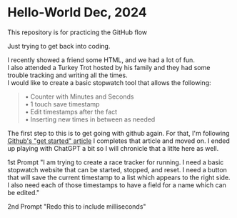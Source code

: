 # Hello-World Dec, 2024
This repository is for practicing the GitHub flow

Just trying to get back into coding. 

I recently showed a friend some HTML, and we had a lot of fun.\
I also attended a Turkey Trot hosted by his family and they had some trouble tracking and writing all the times.\
I would like to create a basic stopwatch tool that allows the following:
>• Counter with Minutes and Seconds\
>• 1 touch save timestamp\
>• Edit timestamps after the fact\
>• Inserting new times in between as needed

The first step to this is to get going with github again.
For that, I'm following  [Github's "get started" article](https://docs.github.com/en/get-started/start-your-journey/hello-world)
I completes that article and moved on.
I ended up playing with ChatGPT a bit so I will chronicle that a litlte here as well.

1st Prompt
"I am trying to create a race tracker for running. I need a basic stopwatch website that can be started, stopped, and reset. I need a button that will save the current timestamp to a list which appears to the right side. I also need each of those timestamps to have a field for a name which can be edited."

2nd Prompt
"Redo this to include milliseconds"
